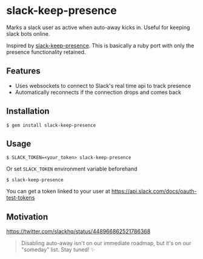 # slack-keep-presence

Marks a slack user as active when auto-away kicks in. Useful for keeping slack bots online.

Inspired by [slack-keep-presence](https://github.com/eskerda/slack-keep-presence). This is basically a ruby port with only the presence functionality retained.

## Features
  - Uses websockets to connect to Slack's real time api to track presence
  - Automatically reconnects if the connection drops and comes back

## Installation

```
$ gem install slack-keep-presence
```

## Usage

```
$ SLACK_TOKEN=<your_token> slack-keep-presence
```

Or set `SLACK_TOKEN` environment variable beforehand

```
$ slack-keep-presence
```

You can get a token linked to your user at https://api.slack.com/docs/oauth-test-tokens

## Motivation

https://twitter.com/slackhq/status/448966862521786368
> Disabling auto-away isn't on our immediate roadmap, but it's on our "someday"
list. Stay tuned! ✨
